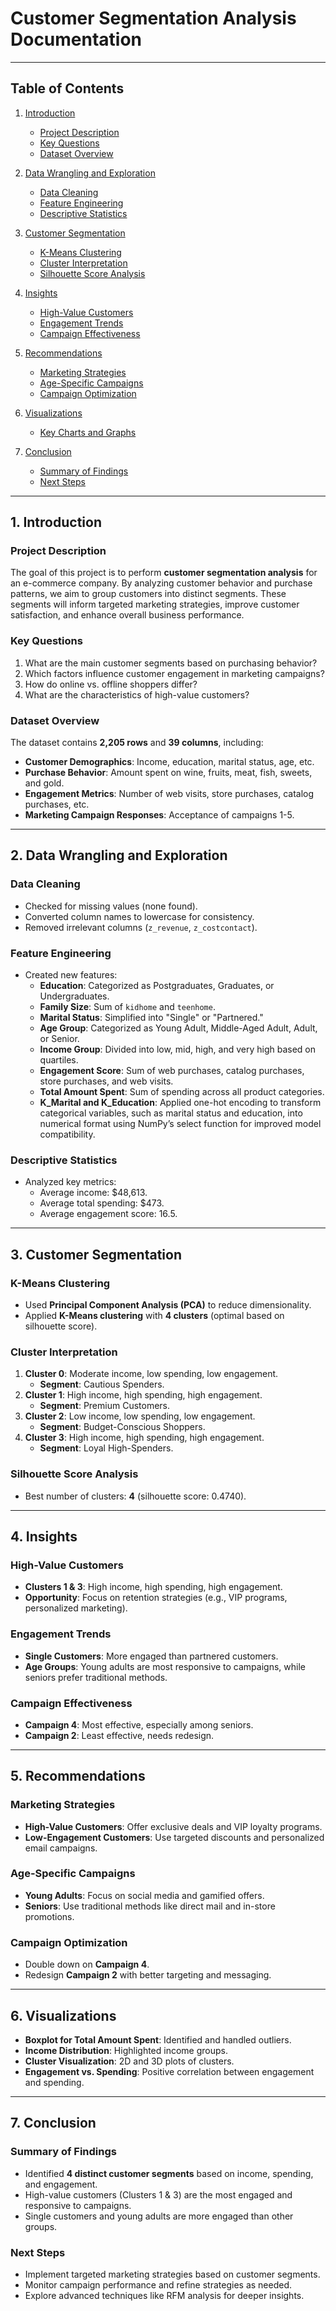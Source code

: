# Customer Segmentation Analysis Documentation

---

## Table of Contents
1. [Introduction](#1-introduction)
   - [Project Description](#project-description)
   - [Key Questions](#key-questions)
   - [Dataset Overview](#dataset-overview)

2. [Data Wrangling and Exploration](#2-data-wrangling-and-exploration)
   - [Data Cleaning](#data-cleaning)
   - [Feature Engineering](#feature-engineering)
   - [Descriptive Statistics](#descriptive-statistics)

3. [Customer Segmentation](#3-customer-segmentation)
   - [K-Means Clustering](#k-means-clustering)
   - [Cluster Interpretation](#cluster-interpretation)
   - [Silhouette Score Analysis](#silhouette-score-analysis)

4. [Insights](#4-insights)
   - [High-Value Customers](#high-value-customers)
   - [Engagement Trends](#engagement-trends)
   - [Campaign Effectiveness](#campaign-effectiveness)

5. [Recommendations](#5-recommendations)
   - [Marketing Strategies](#marketing-strategies)
   - [Age-Specific Campaigns](#age-specific-campaigns)
   - [Campaign Optimization](#campaign-optimization)

6. [Visualizations](#6-visualizations)
   - [Key Charts and Graphs](#key-charts-and-graphs)

7. [Conclusion](#7-conclusion)
   - [Summary of Findings](#summary-of-findings)
   - [Next Steps](#next-steps)

---

## 1. Introduction

### Project Description
The goal of this project is to perform **customer segmentation analysis** for an e-commerce company. By analyzing customer behavior and purchase patterns, we aim to group customers into distinct segments. These segments will inform targeted marketing strategies, improve customer satisfaction, and enhance overall business performance.

### Key Questions
1. What are the main customer segments based on purchasing behavior?
2. Which factors influence customer engagement in marketing campaigns?
3. How do online vs. offline shoppers differ?
4. What are the characteristics of high-value customers?

### Dataset Overview
The dataset contains **2,205 rows** and **39 columns**, including:
- **Customer Demographics**: Income, education, marital status, age, etc.
- **Purchase Behavior**: Amount spent on wine, fruits, meat, fish, sweets, and gold.
- **Engagement Metrics**: Number of web visits, store purchases, catalog purchases, etc.
- **Marketing Campaign Responses**: Acceptance of campaigns 1-5.

---

## 2. Data Wrangling and Exploration

### Data Cleaning
- Checked for missing values (none found).
- Converted column names to lowercase for consistency.
- Removed irrelevant columns (`z_revenue`, `z_costcontact`).

### Feature Engineering
- Created new features:
  - **Education**: Categorized as Postgraduates, Graduates, or Undergraduates.
  - **Family Size**: Sum of `kidhome` and `teenhome`.
  - **Marital Status**: Simplified into "Single" or "Partnered."
  - **Age Group**: Categorized as Young Adult, Middle-Aged Adult, Adult, or Senior.
  - **Income Group**: Divided into low, mid, high, and very high based on quartiles.
  - **Engagement Score**: Sum of web purchases, catalog purchases, store purchases, and web visits.
  - **Total Amount Spent**: Sum of spending across all product categories.
  - **K_Marital and K_Education**: Applied one-hot encoding to transform categorical variables, such as marital status and education, into numerical format using NumPy’s select function for improved model compatibility.

### Descriptive Statistics
- Analyzed key metrics:
  - Average income: $48,613.
  - Average total spending: $473.
  - Average engagement score: 16.5.

---

## 3. Customer Segmentation

### K-Means Clustering
- Used **Principal Component Analysis (PCA)** to reduce dimensionality.
- Applied **K-Means clustering** with **4 clusters** (optimal based on silhouette score).

### Cluster Interpretation
1. **Cluster 0**: Moderate income, low spending, low engagement.
   - **Segment**: Cautious Spenders.
2. **Cluster 1**: High income, high spending, high engagement.
   - **Segment**: Premium Customers.
3. **Cluster 2**: Low income, low spending, low engagement.
   - **Segment**: Budget-Conscious Shoppers.
4. **Cluster 3**: High income, high spending, high engagement.
   - **Segment**: Loyal High-Spenders.

### Silhouette Score Analysis
- Best number of clusters: **4** (silhouette score: 0.4740).

---

## 4. Insights

### High-Value Customers
- **Clusters 1 & 3**: High income, high spending, high engagement.
- **Opportunity**: Focus on retention strategies (e.g., VIP programs, personalized marketing).

### Engagement Trends
- **Single Customers**: More engaged than partnered customers.
- **Age Groups**: Young adults are most responsive to campaigns, while seniors prefer traditional methods.

### Campaign Effectiveness
- **Campaign 4**: Most effective, especially among seniors.
- **Campaign 2**: Least effective, needs redesign.

---

## 5. Recommendations

### Marketing Strategies
- **High-Value Customers**: Offer exclusive deals and VIP loyalty programs.
- **Low-Engagement Customers**: Use targeted discounts and personalized email campaigns.

### Age-Specific Campaigns
- **Young Adults**: Focus on social media and gamified offers.
- **Seniors**: Use traditional methods like direct mail and in-store promotions.

### Campaign Optimization
- Double down on **Campaign 4**.
- Redesign **Campaign 2** with better targeting and messaging.

---

## 6. Visualizations
- **Boxplot for Total Amount Spent**: Identified and handled outliers.
- **Income Distribution**: Highlighted income groups.
- **Cluster Visualization**: 2D and 3D plots of clusters.
- **Engagement vs. Spending**: Positive correlation between engagement and spending.

---

## 7. Conclusion

### Summary of Findings
- Identified **4 distinct customer segments** based on income, spending, and engagement.
- High-value customers (Clusters 1 & 3) are the most engaged and responsive to campaigns.
- Single customers and young adults are more engaged than other groups.

### Next Steps
- Implement targeted marketing strategies based on customer segments.
- Monitor campaign performance and refine strategies as needed.
- Explore advanced techniques like RFM analysis for deeper insights.



